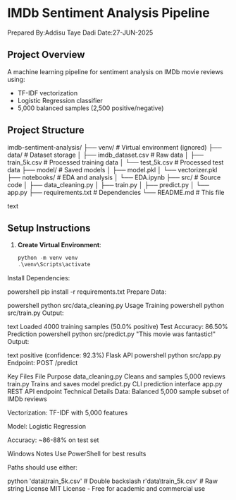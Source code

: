 # IMDb Sentiment Analysis Pipeline
Prepared By:Addisu Taye Dadi
Date:27-JUN-2025
## Project Overview
A machine learning pipeline for sentiment analysis on IMDb movie reviews using:
- TF-IDF vectorization
- Logistic Regression classifier
- 5,000 balanced samples (2,500 positive/negative)

## Project Structure
imdb-sentiment-analysis/
├── venv/ # Virtual environment (ignored)
├── data/ # Dataset storage
│ ├── imdb_dataset.csv # Raw data
│ ├── train_5k.csv # Processed training data
│ └── test_5k.csv # Processed test data
├── model/ # Saved models
│ ├── model.pkl
│ └── vectorizer.pkl
├── notebooks/ # EDA and analysis
│ └── EDA.ipynb
├── src/ # Source code
│ ├── data_cleaning.py
│ ├── train.py
│ ├── predict.py
│ └── app.py
├── requirements.txt # Dependencies
└── README.md # This file

text

## Setup Instructions

1. **Create Virtual Environment**:
   ```powershell
   python -m venv venv
   .\venv\Scripts\activate
Install Dependencies:

powershell
pip install -r requirements.txt
Prepare Data:

powershell
python src/data_cleaning.py
Usage
Training
powershell
python src/train.py
Output:

text
Loaded 4000 training samples (50.0% positive)
Test Accuracy: 86.50%
Prediction
powershell
python src/predict.py "This movie was fantastic!"
Output:

text
positive (confidence: 92.3%)
Flask API
powershell
python src/app.py
Endpoint: POST /predict

Key Files
File	Purpose
data_cleaning.py	Cleans and samples 5,000 reviews
train.py	Trains and saves model
predict.py	CLI prediction interface
app.py	REST API endpoint
Technical Details
Data: Balanced 5,000 sample subset of IMDb reviews

Vectorization: TF-IDF with 5,000 features

Model: Logistic Regression

Accuracy: ~86-88% on test set

Windows Notes
Use PowerShell for best results

Paths should use either:

python
'data\\train_5k.csv'  # Double backslash
r'data\train_5k.csv'   # Raw string
License
MIT License - Free for academic and commercial use